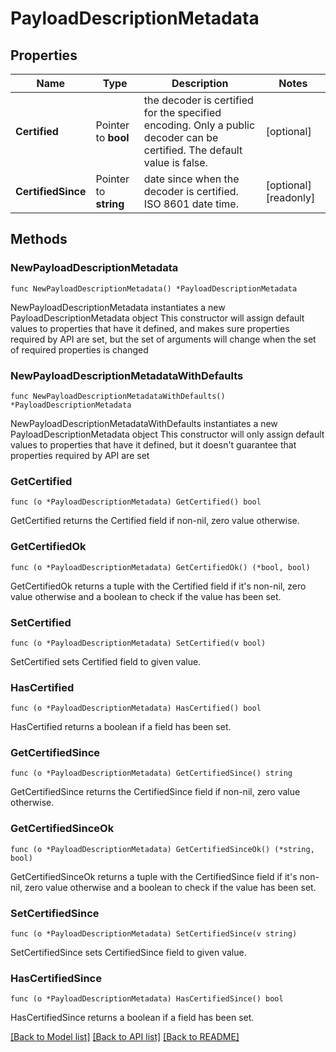 # PayloadDescriptionMetadata

## Properties

Name | Type | Description | Notes
------------ | ------------- | ------------- | -------------
**Certified** | Pointer to **bool** | the decoder is certified for the specified encoding. Only a public decoder can be certified. The default value is false. | [optional] 
**CertifiedSince** | Pointer to **string** | date since when the decoder is certified. ISO 8601 date time. | [optional] [readonly] 

## Methods

### NewPayloadDescriptionMetadata

`func NewPayloadDescriptionMetadata() *PayloadDescriptionMetadata`

NewPayloadDescriptionMetadata instantiates a new PayloadDescriptionMetadata object
This constructor will assign default values to properties that have it defined,
and makes sure properties required by API are set, but the set of arguments
will change when the set of required properties is changed

### NewPayloadDescriptionMetadataWithDefaults

`func NewPayloadDescriptionMetadataWithDefaults() *PayloadDescriptionMetadata`

NewPayloadDescriptionMetadataWithDefaults instantiates a new PayloadDescriptionMetadata object
This constructor will only assign default values to properties that have it defined,
but it doesn't guarantee that properties required by API are set

### GetCertified

`func (o *PayloadDescriptionMetadata) GetCertified() bool`

GetCertified returns the Certified field if non-nil, zero value otherwise.

### GetCertifiedOk

`func (o *PayloadDescriptionMetadata) GetCertifiedOk() (*bool, bool)`

GetCertifiedOk returns a tuple with the Certified field if it's non-nil, zero value otherwise
and a boolean to check if the value has been set.

### SetCertified

`func (o *PayloadDescriptionMetadata) SetCertified(v bool)`

SetCertified sets Certified field to given value.

### HasCertified

`func (o *PayloadDescriptionMetadata) HasCertified() bool`

HasCertified returns a boolean if a field has been set.

### GetCertifiedSince

`func (o *PayloadDescriptionMetadata) GetCertifiedSince() string`

GetCertifiedSince returns the CertifiedSince field if non-nil, zero value otherwise.

### GetCertifiedSinceOk

`func (o *PayloadDescriptionMetadata) GetCertifiedSinceOk() (*string, bool)`

GetCertifiedSinceOk returns a tuple with the CertifiedSince field if it's non-nil, zero value otherwise
and a boolean to check if the value has been set.

### SetCertifiedSince

`func (o *PayloadDescriptionMetadata) SetCertifiedSince(v string)`

SetCertifiedSince sets CertifiedSince field to given value.

### HasCertifiedSince

`func (o *PayloadDescriptionMetadata) HasCertifiedSince() bool`

HasCertifiedSince returns a boolean if a field has been set.


[[Back to Model list]](../README.md#documentation-for-models) [[Back to API list]](../README.md#documentation-for-api-endpoints) [[Back to README]](../README.md)


